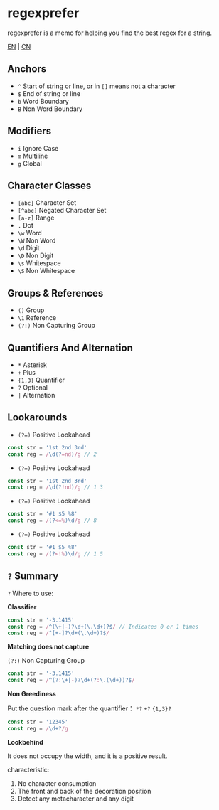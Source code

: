 # regexprefer

regexprefer is a memo for helping you find the best regex for a string.

[EN](./README.md) | [CN](./README_CN.md)

## Anchors

* `^` Start of string or line, or in `[]` means not a character
* `$` End of string or line
* `b` Word Boundary
* `B` Non Word Boundary

## Modifiers

* `i` Ignore Case
* `m` Multiline
* `g` Global

## Character Classes

* `[abc]` Character Set
* `[^abc]` Negated Character Set 
* `[a-z]` Range
* `.` Dot 
* `\w` Word
* `\W` Non Word
* `\d` Digit
* `\D` Non Digit
* `\s` Whitespace
* `\S` Non Whitespace

## Groups & References

* `()` Group
* `\1` Reference
* `(?:)` Non Capturing Group

## Quantifiers And Alternation

* `*` Asterisk
* `+` Plus
* `{1,3}` Quantifier
* `?` Optional
* `|` Alternation

## Lookarounds

* `(?=)` Positive Lookahead
```js
const str = '1st 2nd 3rd'
const reg = /\d(?=nd)/g // 2
```
* `(?=)` Positive Lookahead
```js
const str = '1st 2nd 3rd'
const reg = /\d(?!nd)/g // 1 3 
```
* `(?=)` Positive Lookahead
```js
const str = '#1 $5 %8'
const reg = /(?<=%)\d/g // 8 
```
* `(?=)` Positive Lookahead
```js
const str = '#1 $5 %8'
const reg = /(?<!%)\d/g // 1 5 
```

## `?` Summary 

`?` Where to use:

**Classifier**

```js
const str = '-3.1415'
const reg = /^(\+|-)?\d+(\.\d+)?$/ // Indicates 0 or 1 times 
const reg = /^[+-]?\d+(\.\d+)?$/
```

**Matching does not capture**

`(?:)` Non Capturing Group

```js
const str = '-3.1415'
const reg = /^(?:\+|-)?\d+(?:\.(\d+))?$/
```
**Non Greediness**

Put the question mark after the quantifier： `*?` `+?` `{1,3}?`

```js
const str = '12345'
const reg = /\d+?/g
```
**Lookbehind**

It does not occupy the width, and it is a positive result.

characteristic:
1. No character consumption
2. The front and back of the decoration position
3. Detect any metacharacter and any digit
